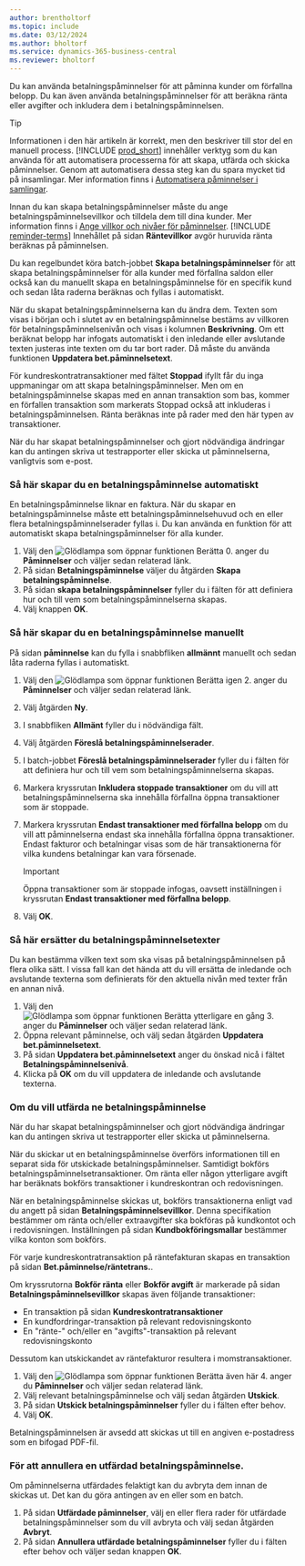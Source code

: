 ```yaml
---
author: brentholtorf
ms.topic: include
ms.date: 03/12/2024
ms.author: bholtorf
ms.service: dynamics-365-business-central
ms.reviewer: bholtorf
---
```

Du kan använda betalningspåminnelser för att påminna kunder om förfallna belopp. Du kan även använda betalningspåminnelser för att beräkna ränta eller avgifter och inkludera dem i betalningspåminnelsen.

> [!TIP]
> Informationen i den här artikeln är korrekt, men den beskriver till stor del en manuell process. [!INCLUDE [prod_short](prod_short.md)] innehåller verktyg som du kan använda för att automatisera processerna för att skapa, utfärda och skicka påminnelser. Genom att automatisera dessa steg kan du spara mycket tid på insamlingar. Mer information finns i [Automatisera påminnelser i samlingar](../finance-automate-reminders.md).

Innan du kan skapa betalningspåminnelser måste du ange betalningspåminnelsevillkor och tilldela dem till dina kunder. Mer information finns i [Ange villkor och nivåer för påminnelser](../finance-setup-reminders.md). [!INCLUDE [reminder-terms](reminder-terms.md)] Innehållet på sidan **Räntevillkor** avgör huruvida ränta beräknas på påminnelsen.  

Du kan regelbundet köra batch-jobbet **Skapa betalningspåminnelser** för att skapa betalningspåminnelser för alla kunder med förfallna saldon eller också kan du manuellt skapa en betalningspåminnelse för en specifik kund och sedan låta raderna beräknas och fyllas i automatiskt.  

När du skapat betalningspåminnelserna kan du ändra dem. Texten som visas i början och i slutet av en betalningspåminnelse bestäms av villkoren för betalningspåminnelsenivån och visas i kolumnen **Beskrivning**. Om ett beräknat belopp har infogats automatiskt i den inledande eller avslutande texten justeras inte texten om du tar bort rader. Då måste du använda funktionen **Uppdatera bet.påminnelsetext**.  

För kundreskontratransaktioner med fältet **Stoppad** ifyllt får du inga uppmaningar om att skapa betalningspåminnelser. Men om en betalningspåminnelse skapas med en annan transaktion som bas, kommer en förfallen transaktion som markerats Stoppad också att inkluderas i betalningspåminnelsen. Ränta beräknas inte på rader med den här typen av transaktioner.

När du har skapat betalningspåminnelser och gjort nödvändiga ändringar kan du antingen skriva ut testrapporter eller skicka ut påminnelserna, vanligtvis som e-post.

### <a name="to-create-a-reminder-automatically"></a>Så här skapar du en betalningspåminnelse automatiskt

En betalningspåminnelse liknar en faktura. När du skapar en betalningspåminnelse måste ett betalningspåminnelsehuvud och en eller flera betalningspåminnelserader fyllas i. Du kan använda en funktion för att automatiskt skapa betalningspåminnelser för alla kunder.

1. Välj den ![Glödlampa som öppnar funktionen Berätta 0.](../media/ui-search/search_small.png "Berätta för mig vad du vill göra") anger du **Påminnelser** och väljer sedan relaterad länk.
2. På sidan **Betalningspåminnelse** väljer du åtgärden **Skapa betalningspåminnelse**.
3. På sidan **skapa betalningspåminnelser** fyller du i fälten för att definiera hur och till vem som betalningspåminnelserna skapas.
4. Välj knappen **OK**.

### <a name="to-create-a-reminder-manually"></a>Så här skapar du en betalningspåminnelse manuellt

På sidan **påminnelse** kan du fylla i snabbfliken **allmännt** manuellt och sedan låta raderna fyllas i automatiskt.

1. Välj den ![Glödlampa som öppnar funktionen Berätta igen 2.](../media/ui-search/search_small.png "Berätta för mig vad du vill göra") anger du **Påminnelser** och väljer sedan relaterad länk.
2. Välj åtgärden **Ny**.
3. I snabbfliken **Allmänt** fyller du i nödvändiga fält.
4. Välj åtgärden **Föreslå betalningspåminnelserader**.
5. I batch-jobbet **Föreslå betalningspåminnelserader** fyller du i fälten för att definiera hur och till vem som betalningspåminnelserna skapas.
6. Markera kryssrutan **Inkludera stoppade transaktioner** om du vill att betalningspåminnelserna ska innehålla förfallna öppna transaktioner som är stoppade.
7. Markera kryssrutan **Endast transaktioner med förfallna belopp** om du vill att påminnelserna endast ska innehålla förfallna öppna transaktioner. Endast fakturor och betalningar visas som de här transaktionerna för vilka kundens betalningar kan vara försenade.

    > [!Important]
    > Öppna transaktioner som är stoppade infogas, oavsett inställningen i kryssrutan **Endast transaktioner med förfallna belopp**.

8. Välj **OK**.

### <a name="to-replace-reminder-texts"></a>Så här ersätter du betalningspåminnelsetexter

Du kan bestämma vilken text som ska visas på betalningspåminnelsen på flera olika sätt. I vissa fall kan det hända att du vill ersätta de inledande och avslutande texterna som definierats för den aktuella nivån med texter från en annan nivå.

1. Välj den ![Glödlampa som öppnar funktionen Berätta ytterligare en gång 3.](../media/ui-search/search_small.png "Berätta för mig vad du vill göra") anger du **Påminnelser** och väljer sedan relaterad länk.
2. Öppna relevant påminnelse, och välj sedan åtgärden **Uppdatera bet.påminnelsetext**.
3. På sidan **Uppdatera bet.påminnelsetext** anger du önskad nicå i fältet **Betalningspåminnelsenivå**.
4. Klicka på **OK** om du vill uppdatera de inledande och avslutande texterna.

### <a name="to-issue-a-reminder"></a>Om du vill utfärda ne betalningspåminnelse

När du har skapat betalningspåminnelser och gjort nödvändiga ändringar kan du antingen skriva ut testrapporter eller skicka ut påminnelserna.

När du skickar ut en betalningspåminnelse överförs informationen till en separat sida för utskickade betalningspåminnelser. Samtidigt bokförs betalningspåminnelsetransaktioner. Om ränta eller någon ytterligare avgift har beräknats bokförs transaktioner i kundreskontran och redovisningen.

När en betalningspåminnelse skickas ut, bokförs transaktionerna enligt vad du angett på sidan **Betalningspåminnelsevillkor**. Denna specifikation bestämmer om ränta och/eller extraavgifter ska bokföras på kundkontot och i redovisningen. Inställningen på sidan **Kundbokföringsmallar** bestämmer vilka konton som bokförs.

För varje kundreskontratransaktion på räntefakturan skapas en transaktion på sidan **Bet.påminnelse/räntetrans.**.

Om kryssrutorna **Bokför ränta** eller **Bokför avgift** är markerade på sidan **Betalningspåminnelsevillkor** skapas även följande transaktioner:

- En transaktion på sidan **Kundreskontratransaktioner**
- En kundfordringar-transaktion på relevant redovisningskonto
- En "ränte-" och/eller en "avgifts"-transaktion på relevant redovisningskonto

Dessutom kan utskickandet av räntefakturor resultera i momstransaktioner.

1. Välj den ![Glödlampa som öppnar funktionen Berätta även här 4.](../media/ui-search/search_small.png "Berätta vad du vill göra") anger du **Påminnelser** och väljer sedan relaterad länk.
2. Välj relevant betalningspåminnelse och välj sedan åtgärden **Utskick**.
3. På sidan **Utskick betalningspåminnelser** fyller du i fälten efter behov.
4. Välj **OK**.

Betalningspåminnelsen är avsedd att skickas ut till en angiven e-postadress som en bifogad PDF-fil.

### <a name="to-cancel-an-issued-reminder"></a>För att annullera en utfärdad betalningspåminnelse.

Om påminnelserna utfärdades felaktigt kan du avbryta dem innan de skickas ut. Det kan du göra antingen av en eller som en batch.

1. På sidan **Utfärdade påminnelser**, välj en eller flera rader för utfärdade betalningspåminnelser som du vill avbryta och välj sedan åtgärden **Avbryt**.
2. På sidan **Annullera utfärdade betalningspåminnelser** fyller du i fälten efter behov och väljer sedan knappen **OK**.


